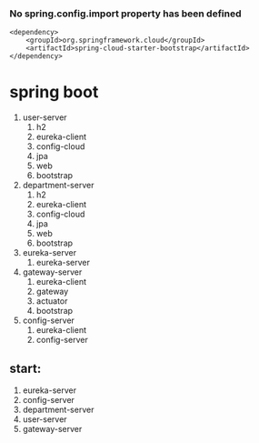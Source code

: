 ### No spring.config.import property has been defined
```
<dependency>
    <groupId>org.springframework.cloud</groupId>
    <artifactId>spring-cloud-starter-bootstrap</artifactId>
</dependency>
```

# spring boot
1. user-server
    1. h2
    2. eureka-client
    3. config-cloud
    4. jpa
    5. web
    6. bootstrap
2. department-server
    1. h2
    2. eureka-client
    3. config-cloud
    4. jpa
    5. web
    6. bootstrap
3. eureka-server
    1. eureka-server
4. gateway-server
    1. eureka-client
    2. gateway
    3. actuator
    4. bootstrap
5. config-server
    1. eureka-client
    2. config-server


## start:
1. eureka-server
2. config-server
3. department-server
4. user-server
5. gateway-server



